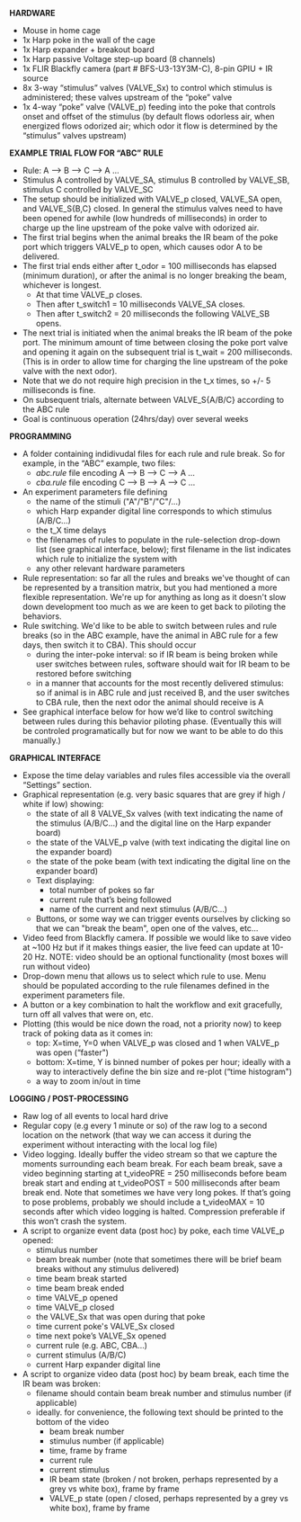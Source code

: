 **HARDWARE**
- Mouse in home cage
- 1x Harp poke in the wall of the cage
- 1x Harp expander + breakout board
- 1x Harp passive Voltage step-up board (8 channels)
- 1x FLIR Blackfly camera (part # BFS-U3-13Y3M-C), 8-pin GPIU + IR source
- 8x 3-way “stimulus” valves (VALVE_Sx) to control which stimulus is administered; these valves upstream of the “poke” valve
- 1x 4-way “poke” valve (VALVE_p) feeding into the poke that controls onset and offset of the stimulus (by default flows odorless air, when energized  flows odorized air; which odor it flow is determined by the “stimulus” valves upstream)
 

**EXAMPLE TRIAL FLOW FOR “ABC” RULE**
- Rule: A —> B —> C —> A …
- Stimulus A controlled by VALVE_SA, stimulus B controlled by VALVE_SB, stimulus C controlled by VALVE_SC
- The setup should be initialized with VALVE_p closed, VALVE_SA open, and VALVE_S{B,C} closed. In general the stimulus valves need to have been opened for awhile (low hundreds of milliseconds) in order to charge up the line upstream of the poke valve with odorized air.
- The first trial begins when the animal breaks the IR beam of the poke port which triggers VALVE_p to open, which causes odor A to be delivered.
- The first trial ends either after t_odor  = 100 milliseconds has elapsed (minimum duration), or after the animal is no longer breaking the beam, whichever is longest. 
	- At that time VALVE_p closes.
	- Then after  t_switch1 = 10 milliseconds VALVE_SA closes.
	- Then after t_switch2 = 20 milliseconds the following VALVE_SB opens.
- The next trial is initiated when the animal breaks the IR beam of the poke port. The minimum amount of time between closing the poke port valve and opening it again on the subsequent trial is t_wait = 200 milliseconds. (This is in order to allow time for charging the line upstream of the poke valve with the next odor).
- Note that we do not require high precision in the t_x times, so +/- 5 milliseconds is fine.
- On subsequent trials, alternate between VALVE_S{A/B/C} according to the ABC rule
- Goal is continuous operation (24hrs/day) over several weeks
 

**PROGRAMMING**
- A folder containing indidivudal files for each rule and rule break. So for example, in the “ABC” example, two files:
	- *abc.rule* file encoding A —> B —> C —> A …
 	- *cba.rule* file encoding C —> B —> A —> C …
- An experiment parameters file defining
	- the name of the stimuli ("A"/"B"/"C"/...)
	- which Harp expander digital line corresponds to which stimulus (A/B/C…)
 	- the t_X time delays
  	- the filenames of rules to populate in the rule-selection drop-down list (see graphical interface, below); first filename in the list indicates which rule to initialize the system with
	- any other relevant hardware parameters
- Rule representation: so far all the rules and breaks we've thought of can be represented by a transition matrix, but you had mentioned a more flexible representation. We're up for anything as long as it doesn't slow down development too much as we are keen to get back to piloting the behaviors.
- Rule switching. We'd like to be able to switch between rules and rule breaks (so in the ABC example, have the animal in ABC rule for a few days, then switch it to CBA). This should occur
	- during the inter-poke interval: so if IR beam is being broken while user switches between rules, software should wait for IR beam to be restored before switching
 	- in a manner that accounts for the most recently delivered stimulus: so if animal is in ABC rule and just received B, and the user switches to CBA rule, then the next odor the animal should receive is A  
- See graphical interface below for how we’d like to control switching between rules during this behavior piloting phase. (Eventually this will be controled programatically but for now we want to be able to do this manually.)


**GRAPHICAL INTERFACE**
- Expose the time delay variables and rules files accessible via the overall “Settings” section. 
- Graphical representation (e.g. very basic squares that are grey if high / white if low) showing:
	- the state of all 8 VALVE_Sx valves (with text indicating the name of the stimulus (A/B/C...) and the digital line on the Harp expander board)
	- the state of the VALVE_p valve (with text indicating the digital line on the expander board)
	- the state of the poke beam (with text indicating the digital line on the expander board)
	- Text displaying: 
		- total number of pokes so far
		- current rule that’s being followed
		- name of the current and next stimulus (A/B/C...)
	- Buttons, or some way we can trigger events ourselves by clicking so that we can "break the beam", open one of the valves, etc...
- Video feed from Blackfly camera. If possible we would like to save video at ~100 Hz but if it makes things easier, the live feed can update at 10-20 Hz. NOTE: video should be an optional functionality (most boxes will run without video)
- Drop-down menu that allows us to select which rule to use. Menu should be populated according to the rule filenames defined in the experiment parameters file.
- A button or a key combination to halt the workflow and exit gracefully, turn off all valves that were on, etc.
- Plotting (this would be nice down the road, not a priority now) to keep track of poking data as it comes in: 
	- top: X=time, Y=0 when VALVE_p was closed and 1 when VALVE_p was open (“faster")
	- bottom: X=time, Y is binned number of pokes per hour; ideally with a way to interactively define the bin size and re-plot (“time histogram")
	- a way to zoom in/out in time


**LOGGING / POST-PROCESSING**
- Raw log of all events to local hard drive
- Regular copy (e.g every 1 minute or so) of the raw log to a second location on the network (that way we can access it during the experiment without interacting with the local log file)
- Video logging. Ideally buffer the video stream so that we capture the moments surrounding each beam break. For each beam break, save a video beginning starting at t_videoPRE = 250 milliseconds before beam break start and ending at t_videoPOST =  500 milliseconds after beam break end. Note that sometimes we have very long pokes. If that’s going to pose problems, probably we should include a t_videoMAX = 10 seconds after which video logging is halted. Compression preferable if this won’t crash the system. 
- A script to organize event data (post hoc) by poke, each time VALVE_p opened:
	- stimulus number
	- beam break number (note that sometimes there will be brief beam breaks without any stimulus delivered)
	- time beam break started
	- time beam break ended
	- time VALVE_p opened
	- time VALVE_p closed
	- the VALVE_Sx that was open during that poke
	- time current poke's VALVE_Sx closed
	- time next poke’s VALVE_Sx opened
	- current rule (e.g. ABC, CBA…)
	- current stimulus (A/B/C)
	- current Harp expander digital line
- A script to organize video data (post hoc) by beam break, each time the IR beam was broken:
	- filename should contain beam break number and stimulus number (if applicable)
	- ideally. for convenience, the following text should be printed to the bottom of the video
		- beam break number
		- stimulus number (if applicable)
		- time, frame by frame
		- current rule
		- current stimulus
		- IR beam state (broken / not broken, perhaps represented by a grey vs white box), frame by frame
		- VALVE_p state (open / closed, perhaps represented by a grey vs white box), frame by frame
